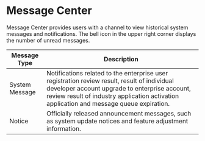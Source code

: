 # Message Center

Message Center provides users with a channel to view historical system messages and notifications. The bell icon in the upper right corner displays the number of unread messages.

| Message Type   | Description                                                  |
| -------------- | ------------------------------------------------------------ |
| System Message | Notifications related to the enterprise user registration review result, result of individual developer account upgrade to enterprise account, review result of industry application activation application and message queue expiration. |
| Notice         | Officially released announcement messages, such as system update notices and feature adjustment information. |

